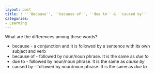 ```yaml
---
layout: post
title: ! '''Because'', ''because of'', ''due to'' & ''caused by'''
categories:
- Learning
---
```



What are the differences among these words?

- because - a conjunction and it is followed by a sentence with its own subject and verb
- because of - followed by noun/noun phrase. It is the same as _due to_
- due to - followed by noun/noun phrase. It is the same as _cause by_
- caused by - followed by noun/noun phrase. It is the same as _due to_
